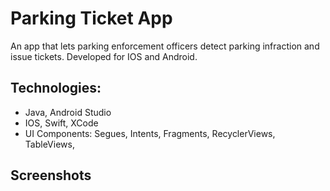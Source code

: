 # Parking Ticket App

An app that lets parking enforcement officers detect parking infraction and issue tickets.
Developed for IOS and Android.

## Technologies:

* Java, Android Studio
* IOS, Swift, XCode
* UI Components:  Segues, Intents, Fragments, RecyclerViews, TableViews,

## Screenshots
